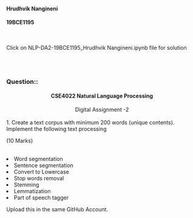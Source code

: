 #### Hrudhvik Nangineni
#### 19BCE1195
<br>

Click on NLP-DA2-19BCE1195_Hrudhvik Nangineni.ipynb file for solution

<br><br>
### Question::
<h4><center>CSE4022 Natural Language Processing</center></h4>
<center>Digital Assignment -2</center><br>
1.	Create a text corpus with minimum 200 words (unique contents). Implement the following text processing   <br>                                                                   <p>(10 Marks)</p> <br>
<li>Word segmentation</li>
<li>Sentence segmentation</li>
<li>Convert to Lowercase</li>
<li>Stop words removal</li>
<li>Stemming</li>
<li>Lemmatization</li>
<li>Part of speech tagger</li>


 Upload this in the same GitHub Account.
